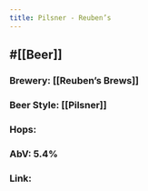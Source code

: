 ```yaml
---
title: Pilsner - Reuben’s
---
```


## #[[Beer]]
### Brewery: [[Reuben’s Brews]]

### Beer Style: [[Pilsner]]

### Hops: 

### AbV: 5.4%

### Link: 
